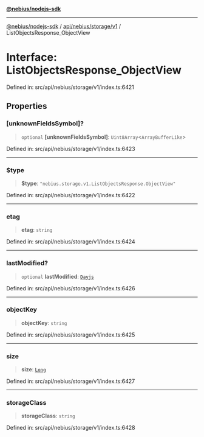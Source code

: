 [**@nebius/nodejs-sdk**](../../../../../README.md)

***

[@nebius/nodejs-sdk](../../../../../README.md) / [api/nebius/storage/v1](../README.md) / ListObjectsResponse\_ObjectView

# Interface: ListObjectsResponse\_ObjectView

Defined in: src/api/nebius/storage/v1/index.ts:6421

## Properties

### \[unknownFieldsSymbol\]?

> `optional` **\[unknownFieldsSymbol\]**: `Uint8Array`\<`ArrayBufferLike`\>

Defined in: src/api/nebius/storage/v1/index.ts:6423

***

### $type

> **$type**: `"nebius.storage.v1.ListObjectsResponse.ObjectView"`

Defined in: src/api/nebius/storage/v1/index.ts:6422

***

### etag

> **etag**: `string`

Defined in: src/api/nebius/storage/v1/index.ts:6424

***

### lastModified?

> `optional` **lastModified**: [`Dayjs`](../../../../../runtime/protos/core/dayjs/classes/Dayjs.md)

Defined in: src/api/nebius/storage/v1/index.ts:6426

***

### objectKey

> **objectKey**: `string`

Defined in: src/api/nebius/storage/v1/index.ts:6425

***

### size

> **size**: [`Long`](../../../../../runtime/protos/core/classes/Long.md)

Defined in: src/api/nebius/storage/v1/index.ts:6427

***

### storageClass

> **storageClass**: `string`

Defined in: src/api/nebius/storage/v1/index.ts:6428
